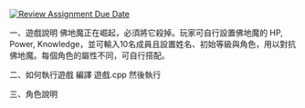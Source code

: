 [![Review Assignment Due Date](https://classroom.github.com/assets/deadline-readme-button-22041afd0340ce965d47ae6ef1cefeee28c7c493a6346c4f15d667ab976d596c.svg)](https://classroom.github.com/a/_v8RbUGg)

一、遊戲說明 佛地魔正在崛起，必須將它殺掉。玩家可自行設置佛地魔的 HP, Power, Knowledge，並可輸入10名成員且設置姓名、初始等級與角色，用以對抗佛地魔。每個角色的屬性不同，可自行搭配。

二、如何執行遊戲
編譯 遊戲.cpp 然後執行

三、角色說明

